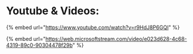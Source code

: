 # Youtube & Videos:

{% embed url="https://www.youtube.com/watch?v=r9HdJ8P6GQI" %}

{% embed url="https://web.microsoftstream.com/video/e023d628-4c68-4319-89c0-90304478f29b" %}
